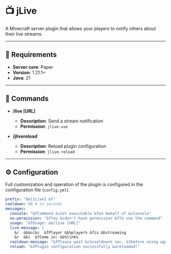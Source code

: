 # 📺 jLive

A Minecraft server plugin that allows your players to notify others about their live streams.

---

## 📝 Requirements

- **Server core**: Paper
- **Version**: 1.21.1+
- **Java**: 21

---

## 📜 Commands

- **/live [URL]**
    - **Description**: Send a stream notification
    - **Permission**: `jlive.use`

- **/jlivereload**
    - **Description**: Reload plugin configuration
    - **Permission**: `jlive.reload`

---

## ⚙ Configuration

Full customization and operation of the plugin is configured in the configuration file (`config.yml`).

```yaml
prefix: "&b[jLive] &f"
cooldown: 60 # in seconds
messages:
  console: "&fCommand &cnot executable &fon behalf of &cConsole"
  no-permission: "&fYou &cdon't have permission &fto use the command"
  usage: "&fUsage: &b/live [URL]"
  live-message: |
    &r  &b&n|&r  &fPlayer &b%player% &fis &bstreaming
    &r  &b|  &fCome in: &b%link%
  cooldown-message: "&fPlease wait &c%cooldown% sec. &fbefore using again!"
  reload: "&fPlugin configuration successfully &areloaded!"